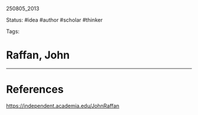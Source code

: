 
250805_2013

Status: #idea #author #scholar  #thinker 

Tags: 
# Raffan, John



---
# References
https://independent.academia.edu/JohnRaffan
